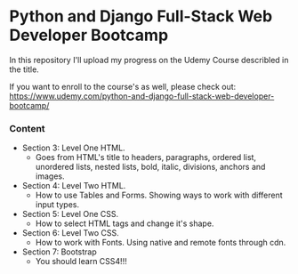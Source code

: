 # Python and Django Full-Stack Web Developer Bootcamp

In this repository I'll upload my progress on the Udemy Course describled in the title.

If you want to enroll to the course's as well, please check out:
https://www.udemy.com/python-and-django-full-stack-web-developer-bootcamp/

### Content

-   Section 3: Level One HTML.
    -   Goes from HTML's title to headers, paragraphs, ordered list, unordered lists, nested lists, bold, italic, divisions, anchors and images.
-   Section 4: Level Two HTML.
    -   How to use Tables and Forms. Showing ways to work with different input types.
-   Section 5: Level One CSS.
    -   How to select HTML tags and change it's shape.
-   Section 6: Level Two CSS.
    -   How to work with Fonts. Using native and remote fonts through cdn. 
-   Section 7: Bootstrap
    -   You should learn CSS4!!!